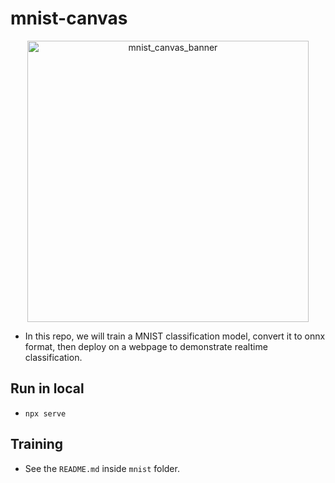# mnist-canvas

<p align="center">
<img width="450" alt="mnist_canvas_banner" src="https://user-images.githubusercontent.com/40068587/203927655-c2caabc0-f38f-47ed-a1e5-b6c403a2c134.png">
</p>

- In this repo, we will train a MNIST classification model, convert it to onnx format, then deploy on a webpage to demonstrate realtime classification.

## Run in local

- `npx serve`

## Training

- See the `README.md` inside `mnist` folder.
